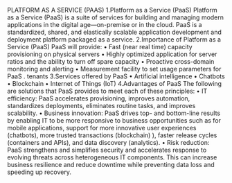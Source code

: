 PLATFORM AS A SERVICE (PAAS)
1.Platform as a Service (PaaS)
Platform as a Service (PaaS) is a suite of services for building and managing modern
applications in the digital age—on-premise or in the cloud. PaaS is a standardized, shared, and elastically scalable application development and deployment platform packaged as a service.
2.Importance of Platform as a Service (PaaS)
PaaS will provide:
• Fast (near real time) capacity provisioning on physical servers
• Highly optimized application for server ratios and the ability to turn off spare capacity
• Proactive cross-domain monitoring and alerting
• Measurement facility to set usage parameters for PaaS . tenants
3.Services offered by PaaS
•	Artificial intelligence
•	Chatbots
•	Blockchain
•	Internet of Things (IoT)
4.Advantages of PaaS
The following are solutions that PaaS provides to meet each of these principles:
•	IT efficiency: PaaS accelerates provisioning, improves automation, standardizes deployments, eliminates routine tasks, and improves scalability.
•	Business innovation: PaaS drives top- and bottom-line results by enabling IT to be more responsive to business opportunities such as for mobile applications, support for more innovative user experiences (chatbots), more trusted transactions (blockchain) ), faster release cycles (containers and APIs), and data discovery (analytics).
•	Risk reduction: PaaS strengthens and simplifies security and accelerates response to evolving threats across heterogeneous IT components. This can increase business resilience and reduce downtime while preventing data loss and speeding up recovery.

